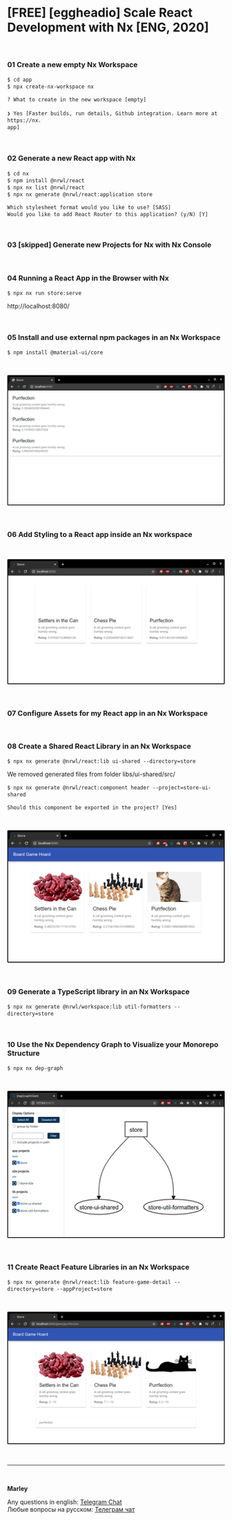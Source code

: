 # [FREE] [eggheadio] Scale React Development with Nx [ENG, 2020]

<br/>

### 01 Create a new empty Nx Workspace

    $ cd app
    $ npx create-nx-workspace nx

```
? What to create in the new workspace [empty]

❯ Yes [Faster builds, run details, Github integration. Learn more at https://nx.
app]
```

<br/>

### 02 Generate a new React app with Nx

    $ cd nx
    $ npm install @nrwl/react
    $ npx nx list @nrwl/react
    $ npx nx generate @nrwl/react:application store

```
Which stylesheet format would you like to use? [SASS]
Would you like to add React Router to this application? (y/N) [Y]
```

<br/>

### 03 [skipped] Generate new Projects for Nx with Nx Console

<br/>

### 04 Running a React App in the Browser with Nx

    $ npx nx run store:serve

http://localhost:8080/

<br/>

### 05 Install and use external npm packages in an Nx Workspace

    $ npm install @material-ui/core

<br/>

![Application](/img/pic-01.png?raw=true)

<br/>

### 06 Add Styling to a React app inside an Nx workspace

<br/>

![Application](/img/pic-02.png?raw=true)

<br/>

### 07 Configure Assets for my React app in an Nx Workspace

<br/>

### 08 Create a Shared React Library in an Nx Workspace

    $ npx nx generate @nrwl/react:lib ui-shared --directory=store

We removed generated files from folder libs/ui-shared/src/

    $ npx nx generate @nrwl/react:component header --project=store-ui-shared

```
Should this component be exported in the project? [Yes]
```

<br/>

![Application](/img/pic-03.png?raw=true)

<br/>

### 09 Generate a TypeScript library in an Nx Workspace

    $ npx nx generate @nrwl/workspace:lib util-formatters --directory=store

<br/>

### 10 Use the Nx Dependency Graph to Visualize your Monorepo Structure

    $ npx nx dep-graph

<br/>

![Application](/img/pic-04.png?raw=true)

<br/>

### 11 Create React Feature Libraries in an Nx Workspace

    $ npx nx generate @nrwl/react:lib feature-game-detail --directory=store --appProject=store

<br/>

![Application](/img/pic-05.png?raw=true)

<br/>

---

<br/>

**Marley**

Any questions in english: <a href="https://jsdev.org/chat/">Telegram Chat</a>  
Любые вопросы на русском: <a href="https://jsdev.ru/chat/">Телеграм чат</a>

